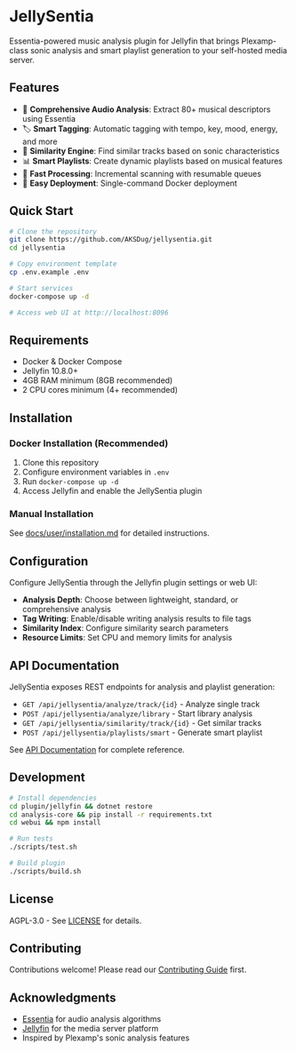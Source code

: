 # JellySentia

Essentia-powered music analysis plugin for Jellyfin that brings Plexamp-class sonic analysis and smart playlist generation to your self-hosted media server.

## Features

- 🎵 **Comprehensive Audio Analysis**: Extract 80+ musical descriptors using Essentia
- 🏷️ **Smart Tagging**: Automatic tagging with tempo, key, mood, energy, and more
- 🎯 **Similarity Engine**: Find similar tracks based on sonic characteristics
- 📊 **Smart Playlists**: Create dynamic playlists based on musical features
- 🚀 **Fast Processing**: Incremental scanning with resumable queues
- 🐳 **Easy Deployment**: Single-command Docker deployment

## Quick Start

```bash
# Clone the repository
git clone https://github.com/AKSDug/jellysentia.git
cd jellysentia

# Copy environment template
cp .env.example .env

# Start services
docker-compose up -d

# Access web UI at http://localhost:8096
```

## Requirements

- Docker & Docker Compose
- Jellyfin 10.8.0+
- 4GB RAM minimum (8GB recommended)
- 2 CPU cores minimum (4+ recommended)

## Installation

### Docker Installation (Recommended)

1. Clone this repository
2. Configure environment variables in `.env`
3. Run `docker-compose up -d`
4. Access Jellyfin and enable the JellySentia plugin

### Manual Installation

See [docs/user/installation.md](docs/user/installation.md) for detailed instructions.

## Configuration

Configure JellySentia through the Jellyfin plugin settings or web UI:

- **Analysis Depth**: Choose between lightweight, standard, or comprehensive analysis
- **Tag Writing**: Enable/disable writing analysis results to file tags
- **Similarity Index**: Configure similarity search parameters
- **Resource Limits**: Set CPU and memory limits for analysis

## API Documentation

JellySentia exposes REST endpoints for analysis and playlist generation:

- `GET /api/jellysentia/analyze/track/{id}` - Analyze single track
- `POST /api/jellysentia/analyze/library` - Start library analysis
- `GET /api/jellysentia/similarity/track/{id}` - Get similar tracks
- `POST /api/jellysentia/playlists/smart` - Generate smart playlist

See [API Documentation](docs/api/openapi.yaml) for complete reference.

## Development

```bash
# Install dependencies
cd plugin/jellyfin && dotnet restore
cd analysis-core && pip install -r requirements.txt
cd webui && npm install

# Run tests
./scripts/test.sh

# Build plugin
./scripts/build.sh
```

## License

AGPL-3.0 - See [LICENSE](LICENSE) for details.

## Contributing

Contributions welcome! Please read our [Contributing Guide](CONTRIBUTING.md) first.

## Acknowledgments

- [Essentia](https://essentia.upf.edu/) for audio analysis algorithms
- [Jellyfin](https://jellyfin.org/) for the media server platform
- Inspired by Plexamp's sonic analysis features